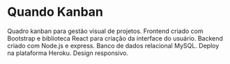# Quando Kanban

Quadro kanban para gestão visual de projetos. Frontend criado com Bootstrap e biblioteca React para criação da interface do usuário. Backend criado com Node.js e express. Banco de dados relacional MySQL. Deploy na plataforma Heroku. Design responsivo.
